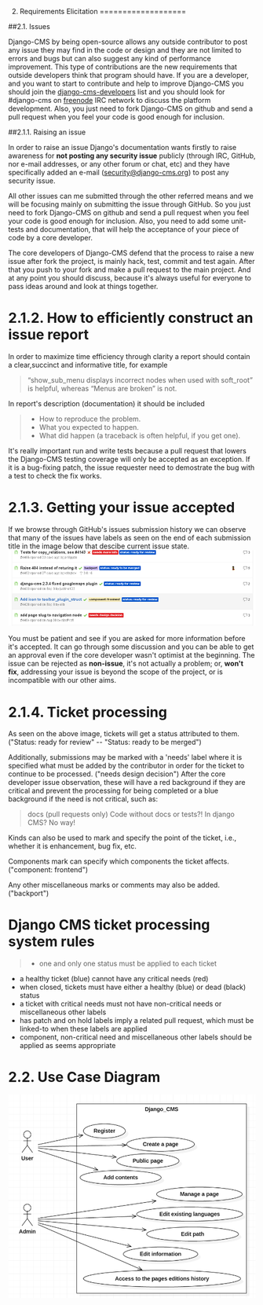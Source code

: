2. Requirements Elicitation
===================

 

##2.1. Issues


Django-CMS by being open-source allows any outside contributor to post any issue they may find in the code or design and they are not limited to errors and bugs but can also suggest any kind of performance improvement. This type of contributions are the new requirements that outside developers think that program should have. If you are a developer, and you want to start to contribute and help to improve Django-CMS you should join the [django-cms-developers](https://groups.google.com/forum/#!forum/django-cms-developers) list and you should look for #django-cms on [freenode](http://freenode.net/) IRC network to discuss the platform development. Also, you just need to fork Django-CMS on github and send a pull request when you feel your code is good enough for inclusion.

##2.1.1. Raising an issue

In order to raise an issue Django's documentation wants firstly to raise awareness for **not posting any security issue** publicly (through IRC, GitHub, nor e-mail addresses, or any other forum or chat, etc) and they have specifically added an e-mail (security@django-cms.org) to post any security issue.

All other issues can me submitted through the other referred means and we will be focusing mainly on submitting the issue through GitHub. So you just need to fork Django-CMS on github and send a pull request when you feel your code is good enough for inclusion. Also, you need to add some unit-tests and documentation, that will help the acceptance of your piece of code by a core developer.

The core developers of Django-CMS defend that the process to raise a new issue after fork the project, is mainly hack, test, commit and test again. After that you push to your fork and make a pull request to the main project. And at any point you should discuss, because it's always useful for everyone to pass ideas around and look at things together.

 2.1.2. How to efficiently construct an issue report
=======

In order to maximize time efficiency through clarity a report should contain a clear,succinct and informative title, for example
> “show_sub_menu displays incorrect nodes when used with soft_root” is helpful, whereas “Menus are broken” is not.

In report's description (documentation) it should be included

>- How to reproduce the problem.
>- What you expected to happen.
>- What did happen (a traceback is often helpful, if you get one).

It's really important run and write tests because a pull request that lowers the Django-CMS testing coverage will only be accepted as an exception. If it is a bug-fixing patch, the issue requester need to demostrate the bug with a test to check the fix works.

 2.1.3. Getting your issue accepted
=======

If we browse through GitHub's issues submission history we can observe that many of the issues have labels as seen on the end of each submission title in the image below that descibe current issue state.
![Issues - Labels](/ESOF-docs/images/issues_labels.PNG)

You must be patient and see if you are asked for more information before it's accepted. It can go through some discussion and you can be able to get an approval even if the core developer wasn't optimist at the beginning. The issue can be rejected as **non-issue**, it's not actually a problem; or, **won't fix**, addressing your issue is beyond the scope of the project, or is incompatible with our other aims. 

2.1.4. Ticket processing
=======

As seen on the above image, tickets will get a status attributed to them. ("Status: ready for review" -- "Status: ready to be merged")

Additionally, submissions may be marked with a 'needs' label where it is specified what must be added by the contributor in order for the ticket to continue to be processed. ("needs design decision")
After the core developer issue observation, these will have a red background if they are critical and prevent the processing for being completed or a blue background if the need is not critical, such as:

>docs
(pull requests only) Code without docs or tests?! In django CMS? No way!

Kinds can also be used to mark and specify the point of the ticket, i.e., whether it is enhancement, bug fix, etc.

Components mark can specify which components the ticket affects. ("component: frontend")

Any other miscellaneous marks or comments may also be added. ("backport")


 Django CMS ticket processing system rules
=======

>- one and only one status must be applied to each ticket
- a healthy ticket (blue) cannot have any critical needs (red)
- when closed, tickets must have either a healthy (blue) or dead (black) status
- a ticket with critical needs must not have non-critical needs or miscellaneous other labels
- has patch and on hold labels imply a related pull request, which must be linked-to when these labels are applied
- component, non-critical need and miscellaneous other labels should be applied as seems appropriate


 2.2. Use Case Diagram
=======
![Use Case Diagram](/ESOF-docs/images/use_case.png)
